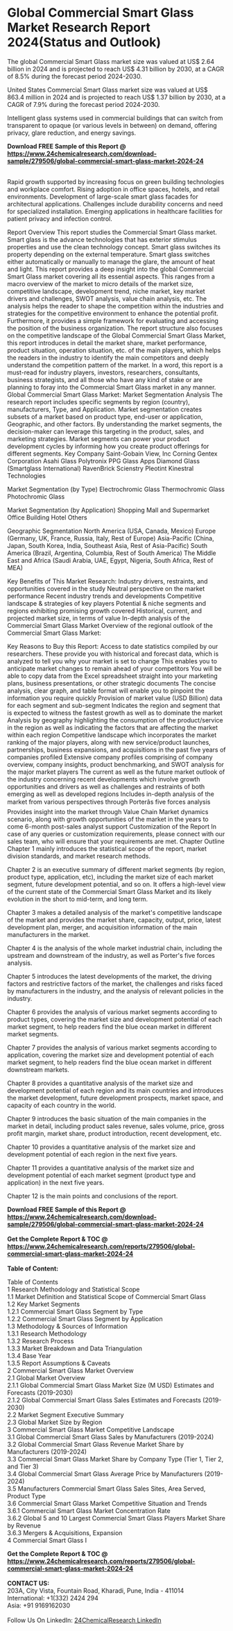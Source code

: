 <h1>Global Commercial Smart Glass Market Research Report 2024(Status and Outlook)</h1><p>The global Commercial Smart Glass market size was valued at US$ 2.64 billion in 2024 and is projected to reach US$ 4.31 billion by 2030, at a CAGR of 8.5% during the forecast period 2024-2030.</p><p>
United States Commercial Smart Glass market size was valued at US$ 863.4 million in 2024 and is projected to reach US$ 1.37 billion by 2030, at a CAGR of 7.9% during the forecast period 2024-2030.</p><p>
Intelligent glass systems used in commercial buildings that can switch from transparent to opaque (or various levels in between) on demand, offering privacy, glare reduction, and energy savings.</p><div><b>Download FREE Sample of this Report @ 
            <a href="https://www.24chemicalresearch.com/download-sample/279506/global-commercial-smart-glass-market-2024-24">
            https://www.24chemicalresearch.com/download-sample/279506/global-commercial-smart-glass-market-2024-24</a></b></div><br><p>
Rapid growth supported by increasing focus on green building technologies and workplace comfort. Rising adoption in office spaces, hotels, and retail environments. Development of large-scale smart glass facades for architectural applications. Challenges include durability concerns and need for specialized installation. Emerging applications in healthcare facilities for patient privacy and infection control.</p><p>
Report Overview
 This report studies the Commercial Smart Glass market. Smart glass is the advance technologies that has exterior stimulus properties and use the clean technology concept. Smart glass switches its property depending on the external temperature. Smart glass switches either automatically or manually to manage the glare, the amount of heat and light.
 This report provides a deep insight into the global Commercial Smart Glass market covering all its essential aspects. This ranges from a macro overview of the market to micro details of the market size, competitive landscape, development trend, niche market, key market drivers and challenges, SWOT analysis, value chain analysis, etc.
 The analysis helps the reader to shape the competition within the industries and strategies for the competitive environment to enhance the potential profit. Furthermore, it provides a simple framework for evaluating and accessing the position of the business organization. The report structure also focuses on the competitive landscape of the Global Commercial Smart Glass Market, this report introduces in detail the market share, market performance, product situation, operation situation, etc. of the main players, which helps the readers in the industry to identify the main competitors and deeply understand the competition pattern of the market.
 In a word, this report is a must-read for industry players, investors, researchers, consultants, business strategists, and all those who have any kind of stake or are planning to foray into the Commercial Smart Glass market in any manner.
 Global Commercial Smart Glass Market: Market Segmentation Analysis
 The research report includes specific segments by region (country), manufacturers, Type, and Application. Market segmentation creates subsets of a market based on product type, end-user or application, Geographic, and other factors. By understanding the market segments, the decision-maker can leverage this targeting in the product, sales, and marketing strategies. Market segments can power your product development cycles by informing how you create product offerings for different segments.
 Key Company
 Saint-Gobain
 View, Inc
 Corning
 Gentex Corporation
 Asahi Glass
 Polytronix
 PPG
 Glass Apps
 Diamond Glass (Smartglass International)
 RavenBrick
 Scienstry
 Pleotint
 Kinestral Technologies</p><p>
 Market Segmentation (by Type)
 Electrochromic Glass
 Thermochromic Glass
 Photochromic Glass</p><p>
 Market Segmentation (by Application)
 Shopping Mall and Supermarket
 Office Building
 Hotel
 Others</p><p>
 Geographic Segmentation
North America (USA, Canada, Mexico)
Europe (Germany, UK, France, Russia, Italy, Rest of Europe)
Asia-Pacific (China, Japan, South Korea, India, Southeast Asia, Rest of Asia-Pacific)
South America (Brazil, Argentina, Columbia, Rest of South America)
The Middle East and Africa (Saudi Arabia, UAE, Egypt, Nigeria, South Africa, Rest of MEA)</p><p>
 Key Benefits of This Market Research:
Industry drivers, restraints, and opportunities covered in the study
Neutral perspective on the market performance
Recent industry trends and developments
Competitive landscape &amp; strategies of key players
Potential &amp; niche segments and regions exhibiting promising growth covered
Historical, current, and projected market size, in terms of value
In-depth analysis of the Commercial Smart Glass Market
Overview of the regional outlook of the Commercial Smart Glass Market:</p><p>
 Key Reasons to Buy this Report:
Access to date statistics compiled by our researchers. These provide you with historical and forecast data, which is analyzed to tell you why your market is set to change
This enables you to anticipate market changes to remain ahead of your competitors
You will be able to copy data from the Excel spreadsheet straight into your marketing plans, business presentations, or other strategic documents
The concise analysis, clear graph, and table format will enable you to pinpoint the information you require quickly
Provision of market value (USD Billion) data for each segment and sub-segment
Indicates the region and segment that is expected to witness the fastest growth as well as to dominate the market
Analysis by geography highlighting the consumption of the product/service in the region as well as indicating the factors that are affecting the market within each region
Competitive landscape which incorporates the market ranking of the major players, along with new service/product launches, partnerships, business expansions, and acquisitions in the past five years of companies profiled
Extensive company profiles comprising of company overview, company insights, product benchmarking, and SWOT analysis for the major market players
The current as well as the future market outlook of the industry concerning recent developments which involve growth opportunities and drivers as well as challenges and restraints of both emerging as well as developed regions
Includes in-depth analysis of the market from various perspectives through Porterâs five forces analysis
Provides insight into the market through Value Chain
Market dynamics scenario, along with growth opportunities of the market in the years to come
6-month post-sales analyst support
 Customization of the Report
 In case of any queries or customization requirements, please connect with our sales team, who will ensure that your requirements are met.
 Chapter Outline
 Chapter 1 mainly introduces the statistical scope of the report, market division standards, and market research methods.</p><p>
 Chapter 2 is an executive summary of different market segments (by region, product type, application, etc), including the market size of each market segment, future development potential, and so on. It offers a high-level view of the current state of the Commercial Smart Glass Market and its likely evolution in the short to mid-term, and long term.</p><p>
 Chapter 3 makes a detailed analysis of the market's competitive landscape of the market and provides the market share, capacity, output, price, latest development plan, merger, and acquisition information of the main manufacturers in the market.</p><p>
 Chapter 4 is the analysis of the whole market industrial chain, including the upstream and downstream of the industry, as well as Porter's five forces analysis.</p><p>
 Chapter 5 introduces the latest developments of the market, the driving factors and restrictive factors of the market, the challenges and risks faced by manufacturers in the industry, and the analysis of relevant policies in the industry.</p><p>
 Chapter 6 provides the analysis of various market segments according to product types, covering the market size and development potential of each market segment, to help readers find the blue ocean market in different market segments.</p><p>
 Chapter 7 provides the analysis of various market segments according to application, covering the market size and development potential of each market segment, to help readers find the blue ocean market in different downstream markets.</p><p>
 Chapter 8 provides a quantitative analysis of the market size and development potential of each region and its main countries and introduces the market development, future development prospects, market space, and capacity of each country in the world.</p><p>
 Chapter 9 introduces the basic situation of the main companies in the market in detail, including product sales revenue, sales volume, price, gross profit margin, market share, product introduction, recent development, etc.</p><p>
 Chapter 10 provides a quantitative analysis of the market size and development potential of each region in the next five years.</p><p>
 Chapter 11 provides a quantitative analysis of the market size and development potential of each market segment (product type and application) in the next five years.</p><p>
 Chapter 12 is the main points and conclusions of the report.</p><div><b>Download FREE Sample of this Report @ 
            <a href="https://www.24chemicalresearch.com/download-sample/279506/global-commercial-smart-glass-market-2024-24">
            https://www.24chemicalresearch.com/download-sample/279506/global-commercial-smart-glass-market-2024-24</a></b></div><br><div><b>Get the Complete Report & TOC @ 
            <a href="https://www.24chemicalresearch.com/reports/279506/global-commercial-smart-glass-market-2024-24">
            https://www.24chemicalresearch.com/reports/279506/global-commercial-smart-glass-market-2024-24</a></b></div><br>
            <b>Table of Content:</b><p>Table of Contents<br />
 1 Research Methodology and Statistical Scope<br />
 1.1 Market Definition and Statistical Scope of Commercial Smart Glass<br />
 1.2 Key Market Segments<br />
 1.2.1 Commercial Smart Glass Segment by Type<br />
 1.2.2 Commercial Smart Glass Segment by Application<br />
 1.3 Methodology & Sources of Information<br />
 1.3.1 Research Methodology<br />
 1.3.2 Research Process<br />
 1.3.3 Market Breakdown and Data Triangulation<br />
 1.3.4 Base Year<br />
 1.3.5 Report Assumptions & Caveats<br />
 2 Commercial Smart Glass Market Overview<br />
 2.1 Global Market Overview<br />
 2.1.1 Global Commercial Smart Glass Market Size (M USD) Estimates and Forecasts (2019-2030)<br />
 2.1.2 Global Commercial Smart Glass Sales Estimates and Forecasts (2019-2030)<br />
 2.2 Market Segment Executive Summary<br />
 2.3 Global Market Size by Region<br />
 3 Commercial Smart Glass Market Competitive Landscape<br />
 3.1 Global Commercial Smart Glass Sales by Manufacturers (2019-2024)<br />
 3.2 Global Commercial Smart Glass Revenue Market Share by Manufacturers (2019-2024)<br />
 3.3 Commercial Smart Glass Market Share by Company Type (Tier 1, Tier 2, and Tier 3)<br />
 3.4 Global Commercial Smart Glass Average Price by Manufacturers (2019-2024)<br />
 3.5 Manufacturers Commercial Smart Glass Sales Sites, Area Served, Product Type<br />
 3.6 Commercial Smart Glass Market Competitive Situation and Trends<br />
 3.6.1 Commercial Smart Glass Market Concentration Rate<br />
 3.6.2 Global 5 and 10 Largest Commercial Smart Glass Players Market Share by Revenue<br />
 3.6.3 Mergers & Acquisitions, Expansion<br />
 4 Commercial Smart Glass I</p><div><b>Get the Complete Report & TOC @ 
            <a href="https://www.24chemicalresearch.com/reports/279506/global-commercial-smart-glass-market-2024-24">
            https://www.24chemicalresearch.com/reports/279506/global-commercial-smart-glass-market-2024-24</a></b></div><br><b>CONTACT US:</b><br>
            203A, City Vista, Fountain Road, Kharadi, Pune, India - 411014<br>
            International: +1(332) 2424 294<br>
            Asia: +91 9169162030 <br><br>
            Follow Us On LinkedIn: <a href="https://www.linkedin.com/company/24chemicalresearch/">24ChemicalResearch LinkedIn</a>